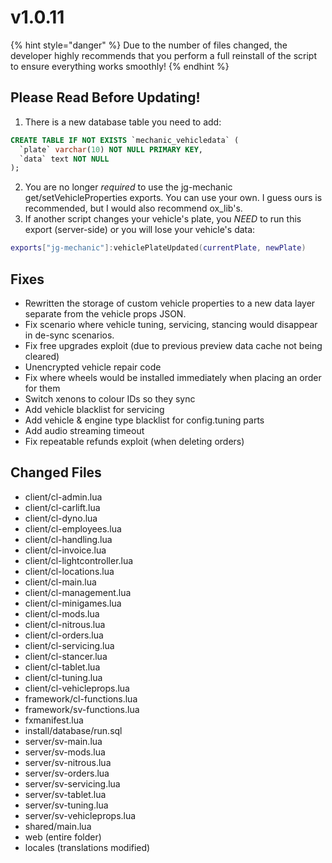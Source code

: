 # v1.0.11

{% hint style="danger" %}
Due to the number of files changed, the developer highly recommends that you perform a full reinstall of the script to ensure everything works smoothly!
{% endhint %}

## Please Read Before Updating!

1. There is a new database table you need to add:

```sql
CREATE TABLE IF NOT EXISTS `mechanic_vehicledata` (  
  `plate` varchar(10) NOT NULL PRIMARY KEY,
  `data` text NOT NULL
);
```

2. You are no longer _required_ to use the jg-mechanic get/setVehicleProperties exports. You can use your own. I guess ours is recommended, but I would also recommend ox\_lib's.
3. If another script changes your vehicle's plate, you _NEED_ to run this export (server-side) or you will lose your vehicle's data:

```lua
exports["jg-mechanic"]:vehiclePlateUpdated(currentPlate, newPlate)
```

## Fixes

* Rewritten the storage of custom vehicle properties to a new data layer separate from the vehicle props JSON.
* Fix scenario where vehicle tuning, servicing, stancing would disappear in de-sync scenarios.
* Fix free upgrades exploit (due to previous preview data cache not being cleared)
* Unencrypted vehicle repair code
* Fix where wheels would be installed immediately when placing an order for them
* Switch xenons to colour IDs so they sync
* Add vehicle blacklist for servicing
* Add vehicle & engine type blacklist for config.tuning parts
* Add audio streaming timeout
* Fix repeatable refunds exploit (when deleting orders)

## Changed Files

* client/cl-admin.lua
* client/cl-carlift.lua
* client/cl-dyno.lua
* client/cl-employees.lua
* client/cl-handling.lua
* client/cl-invoice.lua
* client/cl-lightcontroller.lua
* client/cl-locations.lua
* client/cl-main.lua
* client/cl-management.lua
* client/cl-minigames.lua
* client/cl-mods.lua
* client/cl-nitrous.lua
* client/cl-orders.lua
* client/cl-servicing.lua
* client/cl-stancer.lua
* client/cl-tablet.lua
* client/cl-tuning.lua
* client/cl-vehicleprops.lua
* framework/cl-functions.lua
* framework/sv-functions.lua
* fxmanifest.lua
* install/database/run.sql
* server/sv-main.lua
* server/sv-mods.lua
* server/sv-nitrous.lua
* server/sv-orders.lua
* server/sv-servicing.lua
* server/sv-tablet.lua
* server/sv-tuning.lua
* server/sv-vehicleprops.lua
* shared/main.lua
* web (entire folder)
* locales (translations modified)
